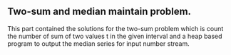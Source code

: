 ##  Two-sum and median maintain problem.

This part contained the solutions for the two-sum problem which is count the number of sum of two values t in the given interval and a heap based program to output the median series for input number stream. 